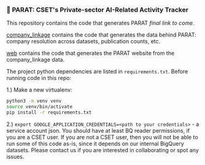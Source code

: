 ### 🦜 PARAT: CSET's Private-sector AI-Related Activity Tracker

This repository contains the code that generates PARAT *final link to come*.

[company_linkage](/company_linkage) contains the code that generates the data behind PARAT: 
company resolution across datasets, publication counts, etc.

[web](/web) contains the code that generates the PARAT website from the company_linkage data.

The project python dependencies are listed in `requirements.txt`. Before running code in this repo:

1.) Make a new virtualenv:

```bash
python3 -m venv venv
source venv/bin/activate
pip install -r requirements.txt
```

2.) `export GOOGLE_APPLICATION_CREDENTIALS=<path to your credentials>` - a service account json. You should have at 
least BQ reader permissions, if you are a CSET user. If you are not a CSET user, then you will not be able to
run some of this code as-is, since it depends on our internal BigQuery datasets. Please contact us if you are
interested in collaborating or spot any issues.